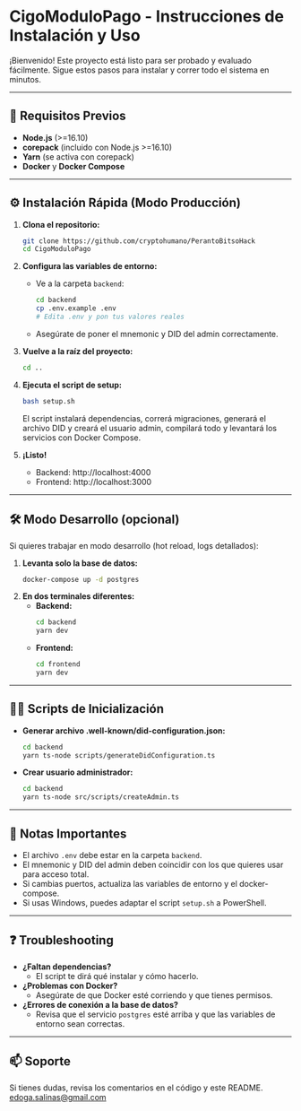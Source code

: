 # CigoModuloPago - Instrucciones de Instalación y Uso

¡Bienvenido! Este proyecto está listo para ser probado y evaluado fácilmente. Sigue estos pasos para instalar y correr todo el sistema en minutos.

---

## 🚀 Requisitos Previos

- **Node.js** (>=16.10)
- **corepack** (incluido con Node.js >=16.10)
- **Yarn** (se activa con corepack)
- **Docker** y **Docker Compose**

---

## ⚙️ Instalación Rápida (Modo Producción)

1. **Clona el repositorio:**
   ```bash
   git clone https://github.com/cryptohumano/PerantoBitsoHack
   cd CigoModuloPago
   ```

2. **Configura las variables de entorno:**
   - Ve a la carpeta `backend`:
     ```bash
     cd backend
     cp .env.example .env
     # Edita .env y pon tus valores reales
     ```
   - Asegúrate de poner el mnemonic y DID del admin correctamente.

3. **Vuelve a la raíz del proyecto:**
   ```bash
   cd ..
   ```

4. **Ejecuta el script de setup:**
   ```bash
   bash setup.sh
   ```
   El script instalará dependencias, correrá migraciones, generará el archivo DID y creará el usuario admin, compilará todo y levantará los servicios con Docker Compose.

5. **¡Listo!**
   - Backend: http://localhost:4000
   - Frontend: http://localhost:3000

---

## 🛠️ Modo Desarrollo (opcional)

Si quieres trabajar en modo desarrollo (hot reload, logs detallados):

1. **Levanta solo la base de datos:**
   ```bash
   docker-compose up -d postgres
   ```
2. **En dos terminales diferentes:**
   - **Backend:**
     ```bash
     cd backend
     yarn dev
     ```
   - **Frontend:**
     ```bash
     cd frontend
     yarn dev
     ```

---

## 🧑‍💻 Scripts de Inicialización

- **Generar archivo .well-known/did-configuration.json:**
  ```bash
  cd backend
  yarn ts-node scripts/generateDidConfiguration.ts
  ```
- **Crear usuario administrador:**
  ```bash
  cd backend
  yarn ts-node src/scripts/createAdmin.ts
  ```

---

## 📝 Notas Importantes

- El archivo `.env` debe estar en la carpeta `backend`.
- El mnemonic y DID del admin deben coincidir con los que quieres usar para acceso total.
- Si cambias puertos, actualiza las variables de entorno y el docker-compose.
- Si usas Windows, puedes adaptar el script `setup.sh` a PowerShell.

---

## ❓ Troubleshooting

- **¿Faltan dependencias?**
  - El script te dirá qué instalar y cómo hacerlo.
- **¿Problemas con Docker?**
  - Asegúrate de que Docker esté corriendo y que tienes permisos.
- **¿Errores de conexión a la base de datos?**
  - Revisa que el servicio `postgres` esté arriba y que las variables de entorno sean correctas.

---

## 📫 Soporte

Si tienes dudas, revisa los comentarios en el código y este README. edoga.salinas@gmail.com 